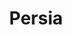 ---
title: Persia
date: 
draft: false

# descripcion
description : Ovalo con nácar chico

materials: Plata 925

color: Plateado

dimensions: 3cm

code: 01-01-0083

type: "Aros"

categories: []

price: $3.840,00

# Images
# first image will be shown in the product page
images:
  # - image: "images/path_to_image"
  # La ubicacion de las imagenes es imagenes/Aros/Aros.Colgantes/01-01-0083-persia
  - image: "./images/aros/colgantes/01-01-0083-ovalo-con-nacar-chico_a.jpeg"
  - image: "./images/aros/colgantes/01-01-0083-ovalo-con-nacar-chico_b.jpeg"
---